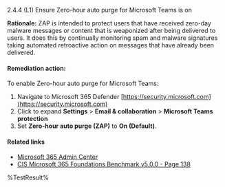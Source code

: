 2.4.4 (L1) Ensure Zero-hour auto purge for Microsoft Teams is on

**Rationale:**
ZAP is intended to protect users that have received zero-day malware messages or content that is weaponized after being delivered to users. It does this by continually monitoring spam and malware signatures taking automated retroactive  action on messages that have already been delivered.

#### Remediation action:

To enable Zero-hour auto purge for Microsoft Teams:
1. Navigate to Microsoft 365 Defender [https://security.microsoft.com](https://security.microsoft.com)
2. Click to expand **Settings** > **Email & collaboration** > **Microsoft Teams protection**
3. Set **Zero-hour auto purge (ZAP)** to **On (Default)**.

#### Related links

* [Microsoft 365 Admin Center](https://admin.microsoft.com)
* [CIS Microsoft 365 Foundations Benchmark v5.0.0 - Page 138](https://www.cisecurity.org/benchmark/microsoft_365)

<!--- Results --->
%TestResult%